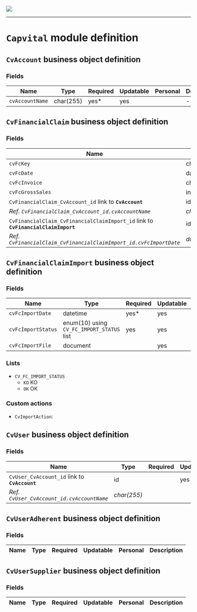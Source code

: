 <!--
 ___ _            _ _    _ _    __
/ __(_)_ __  _ __| (_)__(_) |_ /_/
\__ \ | '  \| '_ \ | / _| |  _/ -_)
|___/_|_|_|_| .__/_|_\__|_|\__\___|
            |_| 
-->
![](https://docs.simplicite.io//logos/logo250.png)
* * *

`Capvital` module definition
============================



`CvAccount` business object definition
--------------------------------------



### Fields

| Name                                                         | Type                                     | Required | Updatable | Personal | Description                                                                      |
|--------------------------------------------------------------|------------------------------------------|----------|-----------|----------|----------------------------------------------------------------------------------|
| `cvAccountName`                                              | char(255)                                | yes*     | yes       |          | -                                                                                |

`CvFinancialClaim` business object definition
---------------------------------------------



### Fields

| Name                                                         | Type                                     | Required | Updatable | Personal | Description                                                                      |
|--------------------------------------------------------------|------------------------------------------|----------|-----------|----------|----------------------------------------------------------------------------------|
| `cvFcKey`                                                    | char(255)                                | yes*     | yes       |          | -                                                                                |
| `cvFcDate`                                                   | date                                     | yes      | yes       |          | -                                                                                |
| `cvFcInvoice`                                                | char(255)                                | yes      | yes       |          | -                                                                                |
| `cvFcGrossSales`                                             | int(11)                                  | yes      | yes       |          | -                                                                                |
| `CvFinancialClaim_CvAccount_id` link to **`CvAccount`**      | id                                       |          | yes       |          | -                                                                                |
| _Ref. `CvFinancialClaim_CvAccount_id.cvAccountName`_         | _char(255)_                              |          |           |          | -                                                                                |
| `CvFinancialClaim_CvFinancialClaimImport_id` link to **`CvFinancialClaimImport`** | id                                       |          | yes       |          | -                                                                                |
| _Ref. `CvFinancialClaim_CvFinancialClaimImport_id.cvFcImportDate`_ | _datetime_                               |          |           |          | -                                                                                |

`CvFinancialClaimImport` business object definition
---------------------------------------------------



### Fields

| Name                                                         | Type                                     | Required | Updatable | Personal | Description                                                                      |
|--------------------------------------------------------------|------------------------------------------|----------|-----------|----------|----------------------------------------------------------------------------------|
| `cvFcImportDate`                                             | datetime                                 | yes*     | yes       |          | -                                                                                |
| `cvFcImportStatus`                                           | enum(10) using `CV_FC_IMPORT_STATUS` list | yes      | yes       |          | -                                                                                |
| `cvFcImportFile`                                             | document                                 |          | yes       |          | -                                                                                |

### Lists

* `CV_FC_IMPORT_STATUS`
    - `KO` KO
    - `OK` OK

### Custom actions

* `CvImportAction`: 

`CvUser` business object definition
-----------------------------------



### Fields

| Name                                                         | Type                                     | Required | Updatable | Personal | Description                                                                      |
|--------------------------------------------------------------|------------------------------------------|----------|-----------|----------|----------------------------------------------------------------------------------|
| `CvUser_CvAccount_id` link to **`CvAccount`**                | id                                       |          | yes       |          | -                                                                                |
| _Ref. `CvUser_CvAccount_id.cvAccountName`_                   | _char(255)_                              |          |           |          | -                                                                                |

`CvUserAdherent` business object definition
-------------------------------------------



### Fields

| Name                                                         | Type                                     | Required | Updatable | Personal | Description                                                                      |
|--------------------------------------------------------------|------------------------------------------|----------|-----------|----------|----------------------------------------------------------------------------------|

`CvUserSupplier` business object definition
-------------------------------------------



### Fields

| Name                                                         | Type                                     | Required | Updatable | Personal | Description                                                                      |
|--------------------------------------------------------------|------------------------------------------|----------|-----------|----------|----------------------------------------------------------------------------------|

